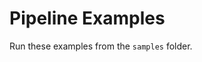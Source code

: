 # Pipeline Examples

Run these examples from the `samples` folder.


```{include} ../../../../samples/pipeline-examples.md
```

